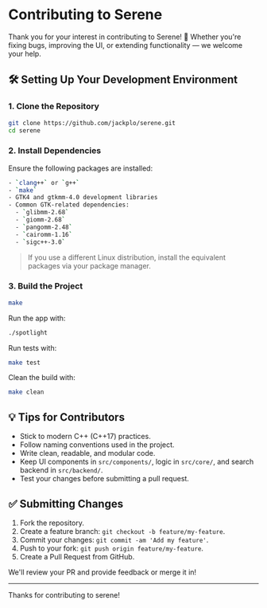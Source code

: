 # Contributing to Serene

Thank you for your interest in contributing to Serene! 🎉 Whether you're fixing bugs, improving the UI, or extending functionality — we welcome your help.

## 🛠️ Setting Up Your Development Environment

### 1. Clone the Repository

```bash
git clone https://github.com/jackplo/serene.git
cd serene
```

### 2. Install Dependencies

Ensure the following packages are installed:

```bash
- `clang++` or `g++`
- `make`
- GTK4 and gtkmm-4.0 development libraries
- Common GTK-related dependencies:
  - `glibmm-2.68`
  - `giomm-2.68`
  - `pangomm-2.48`
  - `cairomm-1.16`
  - `sigc++-3.0`
```

> If you use a different Linux distribution, install the equivalent packages via your package manager.

### 3. Build the Project

```bash
make
```

Run the app with:

```bash
./spotlight
```

Run tests with:

```bash
make test
```

Clean the build with:

```bash
make clean
```

## 💡 Tips for Contributors

- Stick to modern C++ (C++17) practices.
- Follow naming conventions used in the project.
- Write clean, readable, and modular code.
- Keep UI components in `src/components/`, logic in `src/core/`, and search backend in `src/backend/`.
- Test your changes before submitting a pull request.

## ✅ Submitting Changes

1. Fork the repository.
2. Create a feature branch: `git checkout -b feature/my-feature`.
3. Commit your changes: `git commit -am 'Add my feature'`.
4. Push to your fork: `git push origin feature/my-feature`.
5. Create a Pull Request from GitHub.

We'll review your PR and provide feedback or merge it in!

---

Thanks for contributing to serene!
